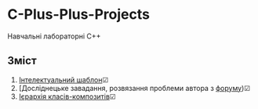 # C-Plus-Plus-Projects
Навчальні лабораторні С++

## Зміст

1. [Інтелектуальний шаблон](https://github.com/rostikzaiats/C-Plus-Plus-Projects/tree/main/Intelectual%20Template)☑
2. [Досліднецьке завадання, розвязання проблеми автора з [форуму](https://github.com/rostikzaiats/C-Plus-Plus-Projects/tree/main/Michael%20Chourdakis%20"An%20In-place%20Multidimensional%20C%2B%2B%20Array))☑
3. [Ієрархія класів-композитів](https://github.com/rostikzaiats/C-Plus-Plus-Projects/tree/main/hierarchy%20of%20composition%20classes)☑
